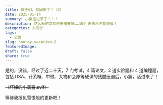 ```yaml
---
title: 孩子们，我回来了！（2）
date: 2025-01-14
summary: 小氯活过来了！！！
description: 这么短的文章还要摘要吗……109 酱表示不能理解！
categories: 人间世
tags:
  - 公告
slug: hooray-vacation-2
featuredImage: 
draft: false
share: true
---
```


是的，没错，经过了近二十天，7 门考试，4 篇论文，2 道实验题和 4 道编程题，包括 DSA、计系概、中微、大物和会原等硬课的残酷压迫后，小氯，活过来了！

~~（坏掉的小氯酱.avif）~~

等待我报仇雪恨般的更新吧！